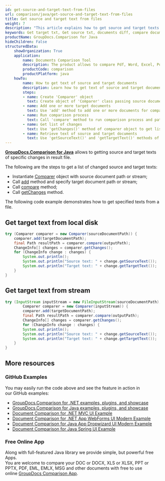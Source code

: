 ```yaml
---
id: get-source-and-target-text-from-files
url: comparison/java/get-source-and-target-text-from-files
title: Get source and target text from files
weight: 7
description: "This article explains how to get source and target texts of specific changes using GroupDocs.Comparison for Java."
keywords: Get target txt, Get source txt, documents diff, compare documents, compare files
productName: GroupDocs.Comparison for Java
hideChildren: False
structuredData:
    showOrganization: True
    application:
        name: Documents Comparison Tool
        description: The product allows to compare Pdf, Word, Excel, PowerPoint, AutoCad, Image, Code and much more file formats. Comparison API also supports accepting or rejecting changes, extracting document information and generating comparison report
        productCode: comparison
        productPlatform: java
    howTo:
        name: How to get text of source and target documents
        description: Learn how to get text of source and target documents
        steps:
        - name: Create 'Comparer' object
          text: Create object of 'Comparer' class passing source document as a constructor argument
        - name: Add one or more target documents
          text: Use 'add' method to add one or more documents for comparing
        - name: Run comparison process
          text: Call 'compare' method to run comparison process and path to result document
        - name: Get list of changes
          text: Use 'getChanges()' method of comparer object to get list of changes
        - name: Retrieve text of source and target documents
          text: Use 'getSourceText()' and 'getTargetText()' methods of comparer object to retrieve text of source and target documents
---
```

[**GroupDocs.Comparison for Java**](https://products.groupdocs.com/comparison/java) allows to getting source and target texts of specific changes in result file.

The following are the steps to get a list of changed source and target texts:

*   Instantiate [Comparer](https://apireference.groupdocs.com/comparison/java/com.groupdocs.comparison/Comparer) object with source document path or stream;
*   Call [add](https://apireference.groupdocs.com/comparison/java/com.groupdocs.comparison/Comparer#add(java.lang.String)) method and specify target document path or stream;
*   Call [compare](https://apireference.groupdocs.com/comparison/java/com.groupdocs.comparison/Comparer#compare()) method;
*   Call [getChanges](https://apireference.groupdocs.com/comparison/java/com.groupdocs.comparison/Comparer#getChanges()) method.

The following code example demonstrates how to get specified texts from a file.

## Get target text from local disk

```java
try (Comparer comparer = new Comparer(sourceDocumentPath)) {
    comparer.add(targetDocumentPath);
    final Path resultPath = comparer.compare(outputPath);
    ChangeInfo[] changes = comparer.getChanges();
    for (ChangeInfo change : changes) {
        System.out.println();
        System.out.println("Source text: " + change.getSourceText());
        System.out.println("Target text: " + change.getTargetText());
    }
}
```

## Get target text from stream

```java
try (InputStream inputStream = new FileInputStream(sourceDocumentPath);
        Comparer comparer = new Comparer(inputStream)) {
        comparer.add(targetDocumentPath);
        final Path resultPath = comparer.compare(outputPath);
        ChangeInfo[] changes = comparer.getChanges();
        for (ChangeInfo change : changes) {
        System.out.println();
        System.out.println("Source text: " + change.getSourceText());
        System.out.println("Target text: " + change.getTargetText());
    }
}
```

## More resources

### GitHub Examples
You may easily run the code above and see the feature in action in our GitHub examples:
*   [GroupDocs.Comparison for .NET examples, plugins, and showcase](https://github.com/groupdocs-comparison/GroupDocs.Comparison-for-.NET)
*   [GroupDocs.Comparison for Java examples, plugins, and showcase](https://github.com/groupdocs-comparison/GroupDocs.Comparison-for-Java)
*   [Document Comparison for .NET MVC UI Example](https://github.com/groupdocs-comparison/GroupDocs.Comparison-for-.NET-MVC)
*   [Document Comparison for .NET App WebForms UI Modern Example](https://github.com/groupdocs-comparison/GroupDocs.Comparison-for-.NET-WebForms)
*   [Document Comparison for Java App Dropwizard UI Modern Example](https://github.com/groupdocs-comparison/GroupDocs.Comparison-for-Java-Dropwizard)
*   [Document Comparison for Java Spring UI Example](https://github.com/groupdocs-comparison/GroupDocs.Comparison-for-Java-Spring)
    
### Free Online App
Along with full-featured Java library we provide simple, but powerful free Apps.  
You are welcome to compare your DOC or DOCX, XLS or XLSX, PPT or PPTX, PDF, EML, EMLX, MSG and other documents with free to use online [GroupDocs Comparison App](https://products.groupdocs.app/comparison).